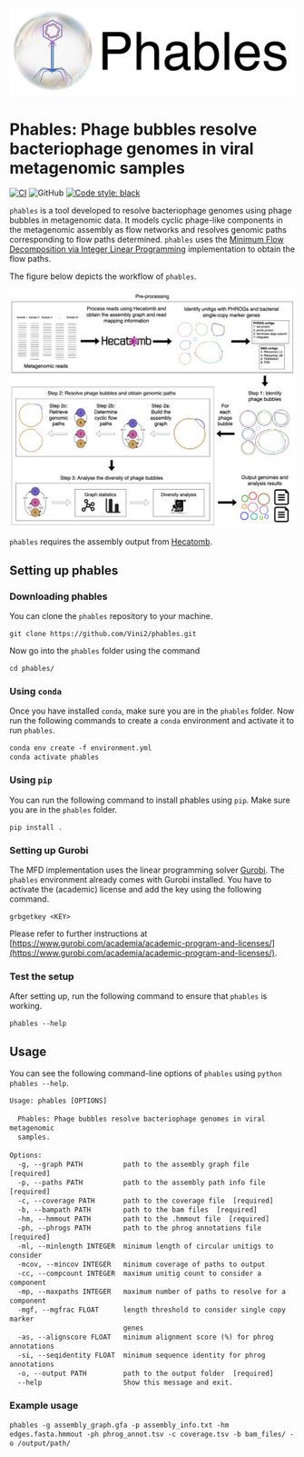 <p align="center">
  <img src="phables_logo.png" width="700" title="phables logo" alt="phables logo">
</p>

# Phables: Phage bubbles resolve bacteriophage genomes in viral metagenomic samples

[![CI](https://github.com/Vini2/phables/actions/workflows/testing.yml/badge.svg)](https://github.com/Vini2/phables/actions/workflows/testing.yml)
![GitHub](https://img.shields.io/github/license/Vini2/phables)
[![Code style: black](https://img.shields.io/badge/code%20style-black-000000.svg)](https://github.com/psf/black)

`phables` is a tool developed to resolve bacteriophage genomes using phage bubbles in metagenomic data. It models cyclic phage-like components in the metagenomic assembly as flow networks and resolves genomic paths corresponding to flow paths determined. `phables` uses the [Minimum Flow Decomposition via  Integer Linear Programming](https://github.com/algbio/MFD-ILP) implementation to obtain the flow paths.

The figure below depicts the workflow of `phables`.

![](Phables_workflow.png)

`phables` requires the assembly output from [Hecatomb](https://hecatomb.readthedocs.io/en/latest/). 

## Setting up phables

### Downloading phables

You can clone the `phables` repository to your machine.

```
git clone https://github.com/Vini2/phables.git
```

Now go into the `phables` folder using the command

```
cd phables/
```

### Using `conda`

Once you have installed `conda`, make sure you are in the `phables` folder. Now run the following commands to create a `conda` environment and activate it to run `phables`.

```
conda env create -f environment.yml
conda activate phables
```

### Using `pip`
You can run the following command to install phables using `pip`. Make sure you are in the `phables` folder.

```
pip install .
```

### Setting up Gurobi

The MFD implementation uses the linear programming solver [Gurobi](https://www.gurobi.com/). The `phables` environment already comes with Gurobi installed. You have to activate the (academic) license and add the key using the following command.

```
grbgetkey <KEY>
```

Please refer to further instructions at [https://www.gurobi.com/academia/academic-program-and-licenses/](https://www.gurobi.com/academia/academic-program-and-licenses/).

### Test the setup

After setting up, run the following command to ensure that `phables` is working.

```
phables --help
```

## Usage

You can see the following command-line options of `phables` using `python phables --help`.

```
Usage: phables [OPTIONS]

  Phables: Phage bubbles resolve bacteriophage genomes in viral metagenomic
  samples.

Options:
  -g, --graph PATH          path to the assembly graph file  [required]
  -p, --paths PATH          path to the assembly path info file  [required]
  -c, --coverage PATH       path to the coverage file  [required]
  -b, --bampath PATH        path to the bam files  [required]
  -hm, --hmmout PATH        path to the .hmmout file  [required]
  -ph, --phrogs PATH        path to the phrog annotations file  [required]
  -ml, --minlength INTEGER  minimum length of circular unitigs to consider
  -mcov, --mincov INTEGER   minimum coverage of paths to output
  -cc, --compcount INTEGER  maximum unitig count to consider a component
  -mp, --maxpaths INTEGER   maximum number of paths to resolve for a component
  -mgf, --mgfrac FLOAT      length threshold to consider single copy marker
                            genes
  -as, --alignscore FLOAT   minimum alignment score (%) for phrog annotations
  -si, --seqidentity FLOAT  minimum sequence identity for phrog annotations
  -o, --output PATH         path to the output folder  [required]
  --help                    Show this message and exit.
```

### Example usage

```
phables -g assembly_graph.gfa -p assembly_info.txt -hm edges.fasta.hmmout -ph phrog_annot.tsv -c coverage.tsv -b bam_files/ -o /output/path/
```
